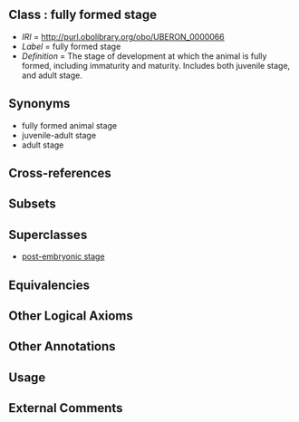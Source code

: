 
## Class : fully formed stage

 * *IRI* = http://purl.obolibrary.org/obo/UBERON_0000066
 * *Label* = fully formed stage
 * *Definition* = The stage of development at which the animal is fully formed, including immaturity and maturity. Includes both juvenile stage, and adult stage. 

## Synonyms

 * fully formed animal stage
 * juvenile-adult stage
 * adult stage

## Cross-references


## Subsets


## Superclasses

 * [post-embryonic stage](../../UBERON/92/UBERON_0000092.md)

## Equivalencies


## Other Logical Axioms


## Other Annotations


## Usage


## External Comments

